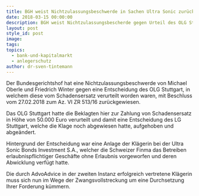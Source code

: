```yaml
---
title: BGH weist Nichtzulassungsbeschwerde in Sachen Ultra Sonic zurück
date: 2018-03-15 00:00:00
description: BGH weist Nichtzulassungsbescherde gegen Urteil des OLG Stuttgart zurück
layout: post
style_id: post
image:
tags:
topics:
  - bank-und-kapitalmarkt
  - anlegerschutz
author: dr-sven-tintemann
---
```


Der Bundesgerichtshof hat eine Nichtzulassungsbeschwerde von Michael Oberle und Friedrich Winter gegen eine Entscheidung des OLG Stuttgart, in welchem diese vom Schadensersatz verurteilt worden waren, mit Beschluss vom 27.02.2018 zum Az. VI ZR 513/16 zurückgewiesen.

Das OLG Stuttgart hatte die Beklagten hier zur Zahlung von Schadensersatz in Höhe von 50.000 Euro verurteilt und damit eine Entscheidung des LG Stuttgart, welche die Klage noch abgewiesen hatte, aufgehoben und abgeändert.

Hintergrund der Entscheidung war eine Anlage der Klägerin bei der Ultra Sonic Bonds Investment S.A., welcher die Schweizer Finma das Betreiben erlaubnispflichtiger Geschäfte ohne Erlaubnis vorgeworfen und deren Abwicklung verfügt hatte.

Die durch AdvoAdvice in der zweiten Instanz erfolgreich vertretene Klägerin muss sich nun im Wege der Zwangsvollstreckung um eine Durchsetzung Ihrer Forderung kümmern.